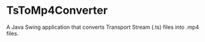 # TsToMp4Converter
A Java Swing application that converts Transport Stream (.ts) files into .mp4 files.
